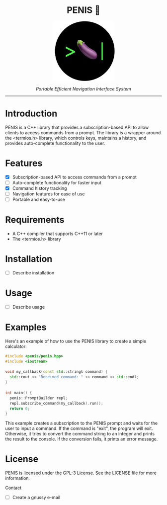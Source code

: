 <h1 align="center"> PENIS 🍆 </h1>

<p align="center">
  <img src="https://raw.githubusercontent.com/gnussy/penis/main/assets/logo.png" width=200 />
</p>
<p align="center">
  <i>Portable Efficient Navigation Interface System</i>
</p>

---

# Introduction

PENIS is a C++ library that provides a subscription-based API to allow clients to access commands from a prompt. The library is a wrapper around the <termios.h> library, which controls keys, maintains a history, and provides auto-complete functionality to the user.

# Features

- [X] Subscription-based API to access commands from a prompt
- [ ] Auto-complete functionality for faster input
- [X] Command history tracking
- [ ] Navigation features for ease of use
- [ ] Portable and easy-to-use

# Requirements
- A C++ compiler that supports C++11 or later
- The <termios.h> library

# Installation
- [ ] Describe installation

# Usage
- [ ] Describe usage

# Examples
Here's an example of how to use the PENIS library to create a simple calculator:

```c++
#include <penis/penis.hpp>
#include <iostream>

void my_callback(const std::string& command) {
  std::cout << "Received command: " << command << std::endl;
}

int main() {
  penis::PromptBuilder repl;
  repl.subscribe_command(my_callback).run();
  return 0;
}
```

This example creates a subscription to the PENIS prompt and waits for the user to input a command. If the command is "exit", the program will exit. Otherwise, it tries to convert the command string to an integer and prints the result to the console. If the conversion fails, it prints an error message.

# License
PENIS is licensed under the GPL-3 License. See the LICENSE file for more information.

Contact
- [ ] Create a gnussy e-mail
